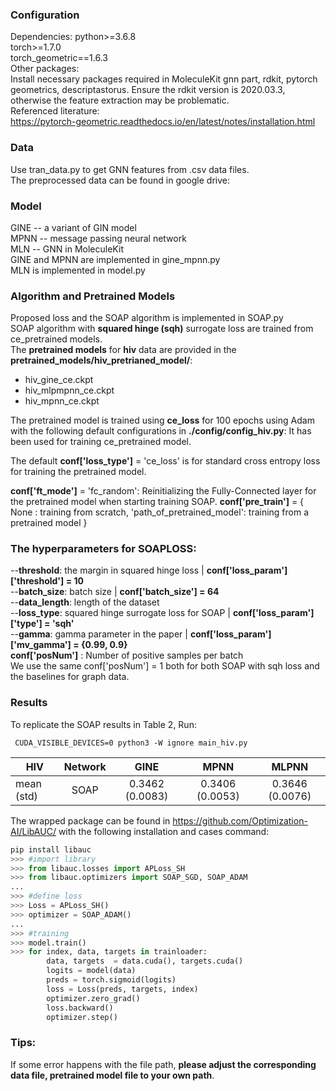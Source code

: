

### Configuration
Dependencies:
python>=3.6.8\
torch>=1.7.0\
torch_geometric==1.6.3\
Other packages:\
Install necessary packages required in MoleculeKit gnn part, rdkit, pytorch geometrics, descriptastorus. Ensure the rdkit version is 2020.03.3, otherwise the feature extraction may be problematic.\
Referenced literature:\
https://pytorch-geometric.readthedocs.io/en/latest/notes/installation.html



### Data
Use tran_data.py to get GNN features from .csv data files.\
The preprocessed data can be found in google drive: 

### Model
GINE -- a variant of GIN model \
MPNN -- message passing neural network \
MLN -- GNN in MoleculeKit \
GINE and MPNN are implemented in gine_mpnn.py\
MLN is implemented in model.py 


### Algorithm and Pretrained Models
Proposed loss and the SOAP algorithm is implemented in SOAP.py \
SOAP algorithm with **squared hinge (sqh)** surrogate loss are trained from ce_pretrained models. \
The **pretrained models** for **hiv** data are provided in the \
**pretrained_models/hiv_pretrianed_model/**:
-  hiv_gine_ce.ckpt
-  hiv_mlpmpnn_ce.ckpt
-  hiv_mpnn_ce.ckpt


The pretrained model is trained using **ce_loss** for 100 epochs using Adam with the following default configurations in **./config/config_hiv.py**:
It has been used for training ce_pretrained model.


The default **conf['loss_type']** = 'ce_loss' is for standard cross entropy loss for training the pretrained model.

**conf['ft_mode']** = 'fc_random': Reinitializing the Fully-Connected layer for the pretrained model when starting training SOAP.
**conf['pre_train']** = { None : training from scratch,
                      'path_of_pretrained_model': training from a pretrained model }



### The hyperparameters for SOAPLOSS:
  --**threshold**: the margin in squared hinge loss | **conf['loss_param']['threshold'] = 10** \
  --**batch_size**: batch size | **conf['batch_size'] = 64** \
  --**data_length**: length of the dataset \
  --**loss_type**: squared hinge surrogate loss for SOAP | **conf['loss_param']['type'] = 'sqh'** \
  --**gamma**:  gamma parameter in the paper | **conf['loss_param']['mv_gamma'] = {0.99, 0.9}** \
**conf['posNum']** : Number of positive samples per batch \
We use the same conf['posNum'] = 1 both for both SOAP with sqh loss and the baselines for graph data. 



### Results
To replicate the SOAP results in Table 2, Run:
```
 CUDA_VISIBLE_DEVICES=0 python3 -W ignore main_hiv.py
```
 | HIV | Network |       GINE       |       MPNN      |       MLPNN      |
|-----|:-------:|:----------------:|:---------------:|:----------------:|
| mean (std)    |   SOAP  |0.3462 (0.0083)  | 0.3406 (0.0053) | 0.3646 (0.0076) |

The wrapped package can be found in https://github.com/Optimization-AI/LibAUC/
with the following installation and cases command:
```python
pip install libauc
>>> #import library
>>> from libauc.losses import APLoss_SH
>>> from libauc.optimizers import SOAP_SGD, SOAP_ADAM
...
>>> #define loss
>>> Loss = APLoss_SH()
>>> optimizer = SOAP_ADAM()
...
>>> #training
>>> model.train()
>>> for index, data, targets in trainloader:
        data, targets  = data.cuda(), targets.cuda()
        logits = model(data)
	    preds = torch.sigmoid(logits)
        loss = Loss(preds, targets, index)
        optimizer.zero_grad()
        loss.backward()
        optimizer.step()
```

### Tips:
If some error happens with the file path, **please adjust the corresponding data file, pretrained model file to your own path**.







